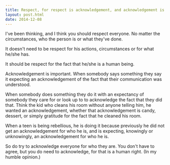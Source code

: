 ```yaml
---
title: Respect, for respect is acknowledgement, and acknowledgement is a right
layout: post.html
date: 2014-12-08
---
```


I've been thinking, and I think you should respect everyone.  No matter the
circumstances, who the person is or what they've done.

It doesn't need to be respect for his actions, circumstances or for what he/she
has.

It should be respect for the fact that he/she is a human being.

Acknowledgement is important.  When somebody says something they say it
expecting an acknowledgement of the fact that their communication was
understood.

When somebody does something they do it with an expectancy of somebody they care
for or look up to to acknowledge the fact that they did that.  Think the kid who
cleans his room without anyone telling him, he wanted an acknowledgement,
whether that acknowledgement is candy, dessert, or simply gratitude for the fact
that he cleaned his room.

When a teen is being rebellious, he is doing it because previously he did not
get an acknowledgement for who he is, and is expecting, knowingly or
unknowingly, an acknowledgement for who he is.

So do try to acknowledge everyone for who they are.  You don't have to agree,
but you do need to acknowledge, for that is a human right.  (In my humble
opinion.)
